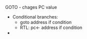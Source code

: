 GOTO - chages PC value
* Conditional branches:
	* goto address if condition
	* RTL: pc<- address if condition
* 